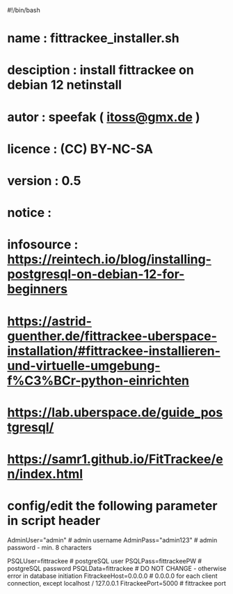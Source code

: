 #!/bin/bash
# name          : fittrackee_installer.sh
# desciption    : install fittrackee on debian 12 netinstall 
# autor         : speefak ( itoss@gmx.de )
# licence       : (CC) BY-NC-SA
# version 	: 0.5
# notice 	:
# infosource	: https://reintech.io/blog/installing-postgresql-on-debian-12-for-beginners
#		  https://astrid-guenther.de/fittrackee-uberspace-installation/#fittrackee-installieren-und-virtuelle-umgebung-f%C3%BCr-python-einrichten
#		  https://lab.uberspace.de/guide_postgresql/
#		  https://samr1.github.io/FitTrackee/en/index.html
#

# config/edit the following parameter in script header
 AdminUser="admin"					# admin username
 AdminPass="admin123"					# admin password - min. 8 characters

 PSQLUser=fittrackee					# postgreSQL user
 PSQLPass=fittrackeePW					# postgreSQL password
 PSQLData=fittrackee					# DO NOT CHANGE - otherwise error in database initiation 
 FitrackeeHost=0.0.0.0					# 0.0.0.0 for each client connection, except localhost / 127.0.0.1
 FitrackeePort=5000					# fittrackee port 
